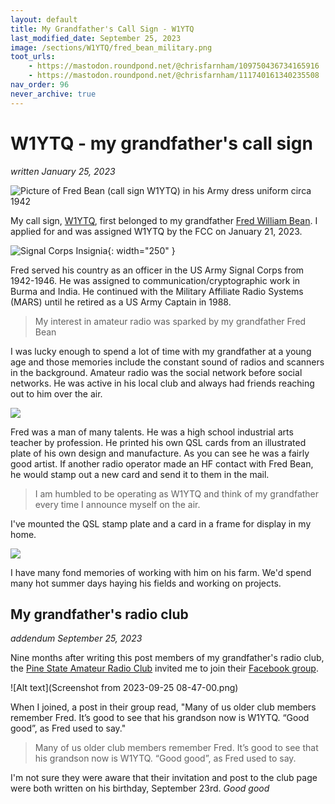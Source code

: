 ```yaml
---
layout: default
title: My Grandfather's Call Sign - W1YTQ
last_modified_date: September 25, 2023
image: /sections/W1YTQ/fred_bean_military.png
toot_urls:
    - https://mastodon.roundpond.net/@chrisfarnham/109750436734165916
    - https://mastodon.roundpond.net/@chrisfarnham/111740161340235508
nav_order: 96
never_archive: true
---
```


# W1YTQ - my grandfather's call sign
_written January 25, 2023_

![Picture of Fred Bean (call sign W1YTQ) in his Army dress uniform circa 1942](fred_bean_military.png "Fred Bean, US Army Signal Corps officer")

My call sign, [W1YTQ](https://www.qrz.com/db/W1YTQ), first belonged to my grandfather [Fred William Bean](https://obituaries.bangordailynews.com/obituary/fred-bean-803788851). I applied
for and was assigned W1YTQ by the FCC on January 21, 2023.

![](Insignia_signal.svg.png "Signal Corps Insignia"){: width="250" }

Fred served his country as an officer in the US Army Signal Corps from 1942-1946. He was assigned to communication/cryptographic work in Burma and India. He continued with the Military Affiliate Radio Systems (MARS) until he retired as a US Army Captain in 1988.

> My interest in amateur radio was sparked by my grandfather Fred Bean

I was lucky enough to spend a lot of time with my grandfather at a young age and those memories include the 
constant sound of radios and scanners in the background. Amateur radio was the social network before social networks. He was active in his local club and always had friends reaching out to him
over the air.

![](qsl_card.png)

Fred was a man of many talents. He was a high school industrial arts teacher by profession. He printed his own QSL cards from an illustrated plate of his own design and manufacture. As you can see he was a fairly good artist. 
If another radio operator made an HF contact with Fred Bean, he would stamp out a new card and send it to them in the mail. 

> I am humbled to be operating as W1YTQ and think of my grandfather every time I announce myself on the air.

I've mounted the QSL stamp plate and a card in a frame for display in my home.


![](grandpa_on_tractor.png)

I have many fond memories of working with him on his farm. We'd spend many hot summer days
haying his fields and working on projects.

## My grandfather's radio club
_addendum September 25, 2023_

Nine months after writing this post members of my grandfather's radio club, the [Pine State Amateur Radio Club](https://n1me.com/) invited me to join their [Facebook group](https://www.facebook.com/groups/144424449982).

![Alt text](Screenshot from 2023-09-25 08-47-00.png)

When I joined, a post in their group read, "Many of us older club members remember Fred. It’s good to see that his grandson now is W1YTQ. “Good good”, as Fred used to say."

> Many of us older club members remember Fred. It’s good to see that 
> his grandson now is W1YTQ. “Good good”, as Fred used to say.

I'm not sure they were aware that their invitation and post to the club page were both written on his birthday, September 23rd. _Good good_


